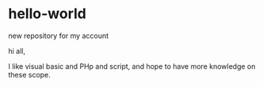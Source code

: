 # hello-world
new repository for my account

hi all,

I like visual basic and PHp and script, and hope to have more knowledge on these scope.
